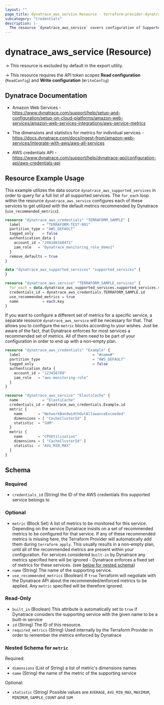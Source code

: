 ```yaml
---
layout: ""
page_title: dynatrace_aws_service Resource - terraform-provider-dynatrace"
subcategory: "Credentials"
description: |-
  The resource `dynatrace_aws_service` covers configuration of Supported Services for AWS credentials
---
```


# dynatrace_aws_service (Resource)

-> This resource is excluded by default in the export utility.

-> This resource requires the API token scopes **Read configuration** (`ReadConfig`) and **Write configuration** (`WriteConfig`)

## Dynatrace Documentation

- Amazon Web Services - https://www.dynatrace.com/support/help/setup-and-configuration/setup-on-cloud-platforms/amazon-web-services/amazon-web-services-integrations/aws-service-metrics

- The dimensions and statistics for metrics for individual services - https://docs.dynatrace.com/docs/ingest-from/amazon-web-services/integrate-with-aws/aws-all-services

- AWS credentials API - https://www.dynatrace.com/support/help/dynatrace-api/configuration-api/aws-credentials-api

## Resource Example Usage

This example utilizes the data source `dynatrace_aws_supported_services` in order to query for a full list of all supported services.
The `for_each` loop within the resource `dynatrace_aws_service` configures each of these services to get utilized with the default metrics recommended by Dynatrace (`use_recommended_metrics`).

```terraform
resource "dynatrace_aws_credentials" "TERRAFORM_SAMPLE" {
  label          = "TERRAFORM-TEST-001"
  partition_type = "AWS_DEFAULT"
  tagged_only    = false
  authentication_data {
    account_id = "246186168471"
    iam_role   = "Dynatrace_monitoring_role_demo1"
  }
  remove_defaults = true
}

data "dynatrace_aws_supported_services" "supported_services" {    
}

resource "dynatrace_aws_service" "TERRAFORM_SAMPLE_services" {
  for_each = data.dynatrace_aws_supported_services.supported_services.services
  credentials_id = dynatrace_aws_credentials.TERRAFORM_SAMPLE.id
  use_recommended_metrics = true
  name           = each.key
}
```

If you want to configure a different set of metrics for a specific service, a separate resource `dynatrace_aws_service` will be necessary for that. That allows you to configure the `metric` blocks according to your wishes.
Just be aware of the fact, that Dynatrace enforces for most services a recommended set of metrics. All of them need to be part of your configuration in order to end up with a non-empty plan.

```terraform
resource "dynatrace_aws_credentials" "Example" {
  label                                 = "#name#"
  partition_type                        = "AWS_DEFAULT"
  tagged_only                           = false
  authentication_data {
    account_id = "123456789"
    iam_role   = "aws-monitoring-role"
  }
}

resource "dynatrace_aws_service" "ElastiCache" {
  name           = "ElastiCache"
  credentials_id = dynatrace_aws_credentials.Example.id
  metric {
    name       = "NetworkBandwidthOutAllowanceExceeded"
    dimensions = [ "CacheClusterId" ]
    statistic  = "SUM"
  }
  metric {
    name       = "CPUUtilization"
    dimensions = [ "CacheClusterId" ]
    statistic  = "AVG_MIN_MAX"
  }
}
```

<!-- schema generated by tfplugindocs -->
## Schema

### Required

- `credentials_id` (String) the ID of the AWS credentials this supported service belongs to

### Optional

- `metric` (Block Set) A list of metrics to be monitored for this service. Depending on the service Dynatrace insists on a set of recommended metrics to be configured for that service. If any of these recommended metrics is missing here, the Terraform Provider will automatically add them during `terraform apply`. This usually results in a non-empty plan, until all of the recommended metrics are present within your configuration. For services considered `built-in` by Dynatrace any metrics specified here will be ignored - Dynatrace enforces a fixed set of metrics for these services. (see [below for nested schema](#nestedblock--metric))
- `name` (String) The name of the supporting service.
- `use_recommended_metrics` (Boolean) If `true` Terraform will negotiate with the Dynatrace API about the recommended/enforced metrics to be applied. Any `metric` specified will be therefore ignored.

### Read-Only

- `built_in` (Boolean) This attribute is automatically set to `true` if Dynatrace considers the supporting service with the given name to be a built-in service
- `id` (String) The ID of this resource.
- `required_metrics` (String) Used internally by the Terraform Provider in order to remember the metrics enforced by Dynatrace

<a id="nestedblock--metric"></a>
### Nested Schema for `metric`

Required:

- `dimensions` (List of String) a list of metric's dimensions names
- `name` (String) the name of the metric of the supporting service

Optional:

- `statistic` (String) Possible values are `AVERAGE`, `AVG_MIN_MAX`, `MAXIMUM`, `MINIMUM`, `SAMPLE_COUNT` and `SUM`
 